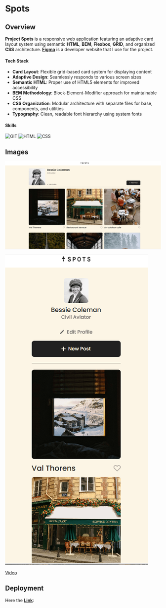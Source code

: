 # Spots

## Overview

**Project Spots** is a responsive web application featuring an adaptive card layout system using semantic **HTML**, **BEM**, **Flexbox**, **GRID**, and organized **CSS** architecture. **[Figma](https://www.figma.com/file/BBNm2bC3lj8QQMHlnqRsga/Sprint-3-Project-%E2%80%94-Spots?type=design&node-id=2%3A60&mode=design&t=afgNFybdorZO6cQo-1)** is a developer website that I use for the project.

#### **Tech Stack**

- **Card Layout**: Flexible grid-based card system for displaying content
- **Adaptive Design**: Seamlessly responds to various screen sizes
- **Semantic HTML**: Proper use of HTML5 elements for improved accessibility
- **BEM Methodology**: Block-Element-Modifier approach for maintainable CSS
- **CSS Organization**: Modular architecture with separate files for base, components, and utilities
- **Typography**: Clean, readable font hierarchy using system fonts

#### **Skills**

![GIT](https://img.shields.io/badge/GIT-E44C30?style=for-the-badge&logo=git&logoColor=white)
![HTML](https://img.shields.io/badge/-HTML-E34F26?style=flat-square&logo=html5&logoColor=white)
![CSS](https://img.shields.io/badge/-CSS-1572B6?style=flat-square&logo=css3&logoColor=white)

## Images

![Spots Desktop](./images/Desktop%20View.png)

![Spots Mobile](./images/Mobile%20View.png)

[Video](https://www.loom.com/share/26f0c457a19e419e95c06046fdb6efca?sid=8c5c67fc-3430-4fbb-91c9-1b45fa310625)

## Deployment

Here the [**Link**](https://morrisdevearl86.github.io/se_project_spots/):

